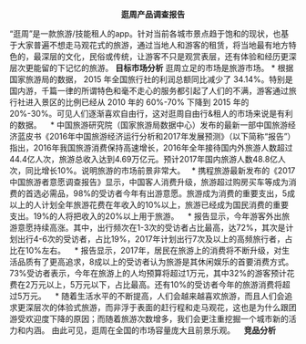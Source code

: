 **<p align="center">逛周产品调查报告</p>**
	“逛周”是一款旅游/技能租人的app。针对当前各城市景点趋于饱和的现状，也基于大家普遍不想走马观花式的旅游，通过当地人和游客的租赁，将当地最有地方特色的，最深层的文化，民俗或传统，让游客不只是观赏表层，还有体验和经历更深层次更能留的下记忆的旅游。
	**目标市场分析**
    逛周立足的市场是旅游市场。
    * 根据国家旅游局的数据， 2015 年全国旅行社的利润总额同比减少了 34.14%。特别是国内游，千篇一律的所谓特色和毫不走心的服务都引起了人们的不满，游客通过旅行社进入景区的比例已经从 2010 年的 60%-70% 下降到 2015 年的 20%-30%。可见人们逐渐喜欢自由行，这对逛周自由行&租人的市场来说是有利的数据。
    * 中国旅游研究院（国家旅游局数据中心）发布的最新一部中国旅游经济蓝皮书《2016年中国旅游经济运行分析和2017年发展预测》（以下简称“报告”）指出，2016年我国旅游消费保持高速增长，2016年全年接待国内外旅游人数超过44.4亿人次，旅游总收入达到4.69万亿元。预计2017年国内旅游人数48.8亿人次，同比增长10%。说明旅游的市场前景非常大。
    * 携程旅游最新发布的《2017中国旅游者意愿调查报告》显示，中国客人消费升级，旅游超过购房买车等成为消费的首选必需品，98%的受访者今年有出游意愿。旅游成为消费的重要支出，5成以上的人计划全年旅游花费在年收入的10%以上，旅游已经成为国民消费的重要支出。19%的人将把收入的20%以上用于旅游。
    * 报告显示，今年游客外出旅游意愿持续高涨。其中，出行频次在1-3次的受访者占比最高，达72%，其次是计划出行4-6次的受访者，占比19%，2017年计划出行7次及以上的高频旅行者，占比在10%左右。
    * 报告显示，2017年，居民在旅游上的消费将不断升级，对生活品质有了更高追求，8成以上的受访者认为旅游是其休闲娱乐的首要消费方式。73%受访者表示，今年在旅游上的人均预算将超过1万元，其中32%的游客预计花费在2万元以上，5万元以下，占比最高。还有10%的受访者今年的旅游消费将超过5万元。
    * 随着生活水平的不断提高，人们会越来越喜欢旅游，而且人们会追求更深层次的体验式旅游，而非浮于表面的赶行程和走马观花，这也是为什么跟团游受欢迎度下降的原因；而随着旅游次数增多，我们会更注重挖掘一个城市新的活力和内涵。
    由此可见，逛周在全国的市场容量庞大且前景乐观。
    **竞品分析**
